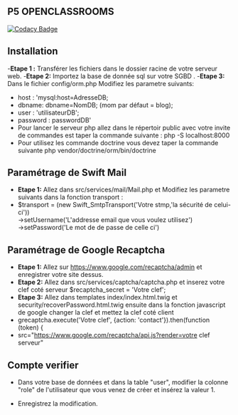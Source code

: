 

## P5 OPENCLASSROOMS

[![Codacy Badge](https://app.codacy.com/project/badge/Grade/35f828e84d514f5e99df7c71662602c7)](https://www.codacy.com/manual/bangix28/Forum-P5-Oc/dashboard?utm_source=github.com&amp;utm_medium=referral&amp;utm_content=bangix28/Forum-P5-Oc&amp;utm_campaign=Badge_Grade)
## 

## Installation

 -**Etape 1 :** Transférer les fichiers dans le dossier racine de votre serveur web.
-**Etape 2:** Importez la base de donnée sql sur votre SGBD .
-**Etape 3:** Dans le fichier config/orm.php Modifiez les parametre suivants:
 -   host : 'mysql:host=AdresseDB;
 -   dbname: dbname=NomDB; (mom par défaut = blog);
 -   user : 'utilisateurDB';
 -   password : passwordDB'
 - Pour lancer le serveur php allez dans le répertoir public avec votre invite de commandes est taper la commande suivante : php -S localhost:8000
 - Pour utilisez les commande doctrine vous devez taper la commande suivante php vendor/doctrine/orm/bin/doctrine  
 
 ##
 ## Paramétrage de Swift Mail
 - **Etape 1:** Allez dans src/services/mail/Mail.php et Modifiez les parametre suivants dans  la fonction transport :
 - $transport = (new Swift_SmtpTransport('Votre stmp,'la sécurité de celui-ci'))  
 ->setUsername('L'addresse email que vous voulez utilisez')  
 ->setPassword('Le mot de de passe de celle ci')  
 ## Paramétrage de Google Recaptcha
 
 - **Etape 1:** Allez sur https://www.google.com/recaptcha/admin et enregistrer votre site dessus.
 - **Etape 2:** Allez dans src/services/captcha/captcha.php et inserez votre clef coté serveur $recaptcha_secret = 'Votre clef';
 - **Etape 3:** Allez dans templates index/index.html.twig et security/recoverPassword.html.twig ensuite dans la fonction javascript  de google changer la clef et mettez la clef coté client
 -  grecaptcha.execute('Votre clef', {action: 'contact'}).then(function (token) {
 - src="https://www.google.com/recaptcha/api.js?render=votre clef serveur"

 ## Compte verifier 

-   Dans votre base de données et dans la table "user", modifier la colonne "role" de l'utilisateur que vous venez de créer et insérez la valeur 1.
  
-   Enregistrez la modification.
 

 

